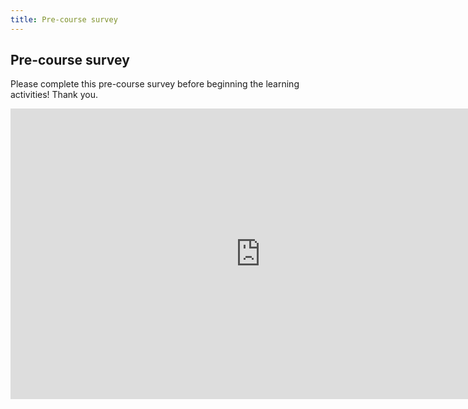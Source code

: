 ```yaml
---
title: Pre-course survey
---
```


## Pre-course survey

Please complete this pre-course survey before beginning the learning activities!  Thank you.

<iframe src="https://docs.google.com/forms/d/e/1FAIpQLSf2WQpPBBhfPTd0FocQj-7XTpksYTFMJSlZwIo8xbyfkbo1qA/viewform?embedded=true" width="800" height="465" frameborder="0" marginheight="0" marginwidth="0">Loading…</iframe>
